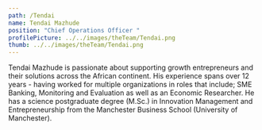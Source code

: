 ```yaml
---
path: /Tendai
name: Tendai Mazhude
position: "Chief Operations Officer "
profilePicture: ../../images/theTeam/Tendai.png
thumb: ../../images/theTeam/Tendai.png
---
```

Tendai Mazhude is passionate about supporting growth entrepreneurs and their solutions across the African continent. His experience spans over 12 years - having worked for multiple organizations in roles that include; SME Banking, Monitoring and Evaluation as well as an Economic Researcher. He has a science postgraduate degree (M.Sc.) in Innovation Management and Entrepreneurship from the Manchester Business School (University of Manchester).